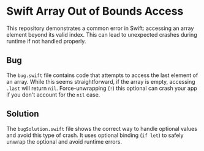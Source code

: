 # Swift Array Out of Bounds Access

This repository demonstrates a common error in Swift: accessing an array element beyond its valid index.  This can lead to unexpected crashes during runtime if not handled properly.

## Bug

The `bug.swift` file contains code that attempts to access the last element of an array. While this seems straightforward, if the array is empty, accessing `.last` will return `nil`.  Force-unwrapping (`!`) this optional can crash your app if you don't account for the `nil` case.

## Solution

The `bugSolution.swift` file shows the correct way to handle optional values and avoid this type of crash.  It uses optional binding (`if let`) to safely unwrap the optional and avoid runtime errors.